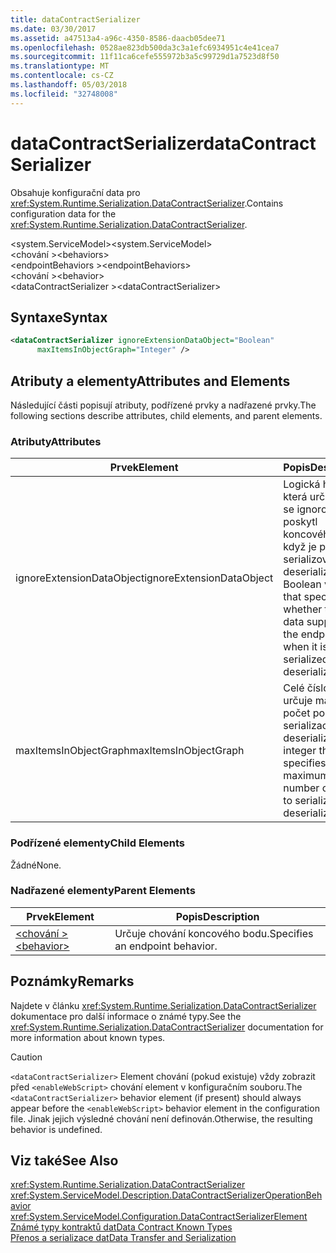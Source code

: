 ```yaml
---
title: dataContractSerializer
ms.date: 03/30/2017
ms.assetid: a47513a4-a96c-4350-8586-daacb05dee71
ms.openlocfilehash: 0528ae823db500da3c3a1efc6934951c4e41cea7
ms.sourcegitcommit: 11f11ca6cefe555972b3a5c99729d1a7523d8f50
ms.translationtype: MT
ms.contentlocale: cs-CZ
ms.lasthandoff: 05/03/2018
ms.locfileid: "32748008"
---
```

# <a name="datacontractserializer"></a><span data-ttu-id="0fe7d-102">dataContractSerializer</span><span class="sxs-lookup"><span data-stu-id="0fe7d-102">dataContractSerializer</span></span>
<span data-ttu-id="0fe7d-103">Obsahuje konfigurační data pro <xref:System.Runtime.Serialization.DataContractSerializer>.</span><span class="sxs-lookup"><span data-stu-id="0fe7d-103">Contains configuration data for the <xref:System.Runtime.Serialization.DataContractSerializer>.</span></span>  
  
 <span data-ttu-id="0fe7d-104">\<system.ServiceModel></span><span class="sxs-lookup"><span data-stu-id="0fe7d-104">\<system.ServiceModel></span></span>  
<span data-ttu-id="0fe7d-105">\<chování ></span><span class="sxs-lookup"><span data-stu-id="0fe7d-105">\<behaviors></span></span>  
<span data-ttu-id="0fe7d-106">\<endpointBehaviors ></span><span class="sxs-lookup"><span data-stu-id="0fe7d-106">\<endpointBehaviors></span></span>  
<span data-ttu-id="0fe7d-107">\<chování ></span><span class="sxs-lookup"><span data-stu-id="0fe7d-107">\<behavior></span></span>  
<span data-ttu-id="0fe7d-108">\<dataContractSerializer ></span><span class="sxs-lookup"><span data-stu-id="0fe7d-108">\<dataContractSerializer></span></span>  
  
## <a name="syntax"></a><span data-ttu-id="0fe7d-109">Syntaxe</span><span class="sxs-lookup"><span data-stu-id="0fe7d-109">Syntax</span></span>  
  
```xml  
<dataContractSerializer ignoreExtensionDataObject="Boolean"  
      maxItemsInObjectGraph="Integer" />  
```  
  
## <a name="attributes-and-elements"></a><span data-ttu-id="0fe7d-110">Atributy a elementy</span><span class="sxs-lookup"><span data-stu-id="0fe7d-110">Attributes and Elements</span></span>  
 <span data-ttu-id="0fe7d-111">Následující části popisují atributy, podřízené prvky a nadřazené prvky.</span><span class="sxs-lookup"><span data-stu-id="0fe7d-111">The following sections describe attributes, child elements, and parent elements.</span></span>  
  
### <a name="attributes"></a><span data-ttu-id="0fe7d-112">Atributy</span><span class="sxs-lookup"><span data-stu-id="0fe7d-112">Attributes</span></span>  
  
|<span data-ttu-id="0fe7d-113">Prvek</span><span class="sxs-lookup"><span data-stu-id="0fe7d-113">Element</span></span>|<span data-ttu-id="0fe7d-114">Popis</span><span class="sxs-lookup"><span data-stu-id="0fe7d-114">Description</span></span>|  
|-------------|-----------------|  
|<span data-ttu-id="0fe7d-115">ignoreExtensionDataObject</span><span class="sxs-lookup"><span data-stu-id="0fe7d-115">ignoreExtensionDataObject</span></span>|<span data-ttu-id="0fe7d-116">Logická hodnota, která určuje, jestli se ignorovat data poskytl koncového bodu, když je právě serializován nebo deserializován.</span><span class="sxs-lookup"><span data-stu-id="0fe7d-116">A Boolean value that specifies whether to ignore data supplied by the endpoint, when it is being serialized or deserialized.</span></span>|  
|<span data-ttu-id="0fe7d-117">maxItemsInObjectGraph</span><span class="sxs-lookup"><span data-stu-id="0fe7d-117">maxItemsInObjectGraph</span></span>|<span data-ttu-id="0fe7d-118">Celé číslo, které určuje maximální počet položek k serializaci nebo deserializaci.</span><span class="sxs-lookup"><span data-stu-id="0fe7d-118">An integer that specifies the maximum number of items to serialize or deserialize.</span></span>|  
  
### <a name="child-elements"></a><span data-ttu-id="0fe7d-119">Podřízené elementy</span><span class="sxs-lookup"><span data-stu-id="0fe7d-119">Child Elements</span></span>  
 <span data-ttu-id="0fe7d-120">Žádné</span><span class="sxs-lookup"><span data-stu-id="0fe7d-120">None.</span></span>  
  
### <a name="parent-elements"></a><span data-ttu-id="0fe7d-121">Nadřazené elementy</span><span class="sxs-lookup"><span data-stu-id="0fe7d-121">Parent Elements</span></span>  
  
|<span data-ttu-id="0fe7d-122">Prvek</span><span class="sxs-lookup"><span data-stu-id="0fe7d-122">Element</span></span>|<span data-ttu-id="0fe7d-123">Popis</span><span class="sxs-lookup"><span data-stu-id="0fe7d-123">Description</span></span>|  
|-------------|-----------------|  
|[<span data-ttu-id="0fe7d-124">\<chování ></span><span class="sxs-lookup"><span data-stu-id="0fe7d-124">\<behavior></span></span>](../../../../../docs/framework/configure-apps/file-schema/wcf/behavior-of-endpointbehaviors.md)|<span data-ttu-id="0fe7d-125">Určuje chování koncového bodu.</span><span class="sxs-lookup"><span data-stu-id="0fe7d-125">Specifies an endpoint behavior.</span></span>|  
  
## <a name="remarks"></a><span data-ttu-id="0fe7d-126">Poznámky</span><span class="sxs-lookup"><span data-stu-id="0fe7d-126">Remarks</span></span>  
 <span data-ttu-id="0fe7d-127">Najdete v článku <xref:System.Runtime.Serialization.DataContractSerializer> dokumentace pro další informace o známé typy.</span><span class="sxs-lookup"><span data-stu-id="0fe7d-127">See the <xref:System.Runtime.Serialization.DataContractSerializer> documentation for more information about known types.</span></span>  
  
> [!CAUTION]
>  <span data-ttu-id="0fe7d-128">`<dataContractSerializer>` Element chování (pokud existuje) vždy zobrazit před `<enableWebScript>` chování element v konfiguračním souboru.</span><span class="sxs-lookup"><span data-stu-id="0fe7d-128">The `<dataContractSerializer>` behavior element (if present) should always appear before the `<enableWebScript>` behavior element in the configuration file.</span></span> <span data-ttu-id="0fe7d-129">Jinak jejich výsledné chování není definován.</span><span class="sxs-lookup"><span data-stu-id="0fe7d-129">Otherwise, the resulting behavior is undefined.</span></span>  
  
## <a name="see-also"></a><span data-ttu-id="0fe7d-130">Viz také</span><span class="sxs-lookup"><span data-stu-id="0fe7d-130">See Also</span></span>  
 <xref:System.Runtime.Serialization.DataContractSerializer>  
 <xref:System.ServiceModel.Description.DataContractSerializerOperationBehavior>  
 <xref:System.ServiceModel.Configuration.DataContractSerializerElement>  
 [<span data-ttu-id="0fe7d-131">Známé typy kontraktů dat</span><span class="sxs-lookup"><span data-stu-id="0fe7d-131">Data Contract Known Types</span></span>](../../../../../docs/framework/wcf/feature-details/data-contract-known-types.md)  
 [<span data-ttu-id="0fe7d-132">Přenos a serializace dat</span><span class="sxs-lookup"><span data-stu-id="0fe7d-132">Data Transfer and Serialization</span></span>](../../../../../docs/framework/wcf/feature-details/data-transfer-and-serialization.md)
